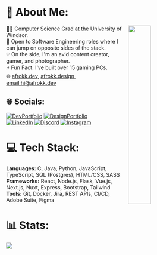 # 💫 About Me:

<img src="readme_img.jpg" width="35%" align="right">
👨‍🎓 Computer Science Grad at the University of Windsor.<br> 💬 Open to Software Engineering roles where I can jump on opposite sides of the stack. <br>💡 On the side, I'm an avid content creator, gamer, and photographer.<br>⚡ Fun Fact: I've built over 15 gaming PCs. <br> 🌐 <a href="https://afrokk.dev/">afrokk.dev</a>, <a href="https://afrokk.design/">afrokk.design</a>, <a href="mailto:hi@afrokk.dev">email:hi@afrokk.dev</a>

## 🌐 Socials:
 [![DevPortfolio](https://img.shields.io/badge/Dev%20Portfolio-afrokk.dev-red?style=for-the-badge&logo=appreact)](https://afrokk.dev/) [![DesignPortfolio](https://img.shields.io/badge/Design%20Portfolio-afrokk.design-blue?style=for-the-badge&logo=appreact)](https://afrokk.design/) <br />
[![LinkedIn](https://img.shields.io/badge/linkedin-%230077B5.svg?style=for-the-badge&logo=linkedin&logoColor=white)](https://www.linkedin.com/in/afrasiyab-k/) [![Discord](https://img.shields.io/badge/Discord-%235865F2.svg?style=for-the-badge&logo=discord&logoColor=white)](https://discord.com/invite/Afrokk#4056) [![Instagram](https://img.shields.io/badge/Instagram-%23E4405F.svg?style=for-the-badge&logo=Instagram&logoColor=white)](https://www.instagram.com/afrokk_/)

# 💻 Tech Stack:
**Languages:** C, Java, Python, JavaScript, TypeScript, SQL (Postgres), HTML/CSS, SASS  
**Frameworks:** React, Node.js, Flask, Vue.js, Next.js, Nuxt, Express, Bootstrap, Tailwind  
**Tools:** Git, Docker, Jira, REST APIs, CI/CD, Adobe Suite, Figma

# 📊 Stats:
![](http://github-profile-summary-cards.vercel.app/api/cards/profile-details?username=Afrokk&theme=github_dark)
